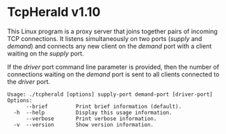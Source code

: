 # TcpHerald v1.10
This Linux program is a proxy server that joins together pairs of incoming TCP
connections. It listens simultaneously on two ports (_supply_ and _demand_) and
connects any new client on the _demand_ port with a client waiting on the
_supply_ port.

If the _driver_ port command line parameter is provided, then the number of
connections waiting on the _demand_ port is sent to all clients connected to the
_driver_ port.

```
Usage: ./tcpherald [options] supply-port demand-port [driver-port]
Options:
      --brief         Print brief information (default).
  -h  --help          Display this usage information.
      --verbose       Print verbose information.
  -v  --version       Show version information.
```

